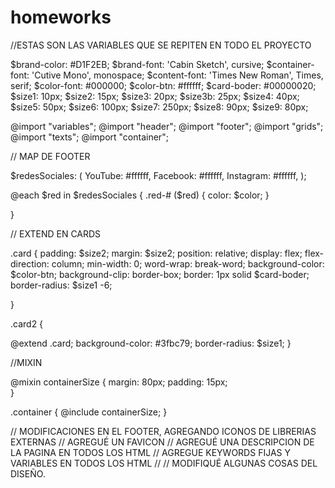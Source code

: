 # homeworks

//ESTAS SON LAS VARIABLES QUE SE REPITEN EN TODO EL PROYECTO

$brand-color: #D1F2EB;
$brand-font: 'Cabin Sketch', cursive;
$container-font: 'Cutive Mono', monospace;
$content-font: 'Times New Roman', Times, serif;
$color-font: #000000;
$color-btn: #ffffff;
$card-boder: #00000020;
$size1: 10px;
$size2: 15px;
$size3: 20px;
$size3b: 25px;
$size4: 40px;
$size5: 50px;
$size6: 100px;
$size7: 250px;
$size8: 90px;
$size9: 80px;


@import "variables";
@import "header";
@import "footer";
@import "grids";
@import "texts";
@import "container";

// MAP DE FOOTER

$redesSociales: (
    YouTube: #ffffff,
    Facebook: #ffffff,
    Instagram: #ffffff,
);

@each $red in $redesSociales {
    .red-# ($red) {
        color: $color;
    }

}

// EXTEND EN CARDS

.card {
    padding: $size2;
    margin: $size2;
    position: relative;
    display: flex;
    flex-direction: column;
    min-width: 0;
    word-wrap: break-word;
    background-color: $color-btn;
    background-clip: border-box;
    border: 1px solid $card-boder;
    border-radius: $size1 -6;

}

.card2 {

@extend .card; 
    background-color: #3fbc79;
    border-radius: $size1;
}


//MIXIN 

@mixin containerSize {
    margin: 80px;
    padding: 15px;    
}

.container {
  @include containerSize; 
}


// MODIFICACIONES EN EL FOOTER, AGREGANDO ICONOS DE LIBRERIAS EXTERNAS //
AGREGUÉ UN FAVICON //
AGREGUÉ UNA DESCRIPCION DE LA PAGINA EN TODOS LOS HTML // 
AGREGUE KEYWORDS FIJAS Y VARIABLES EN TODOS LOS HTML // 
// MODIFIQUÉ ALGUNAS COSAS DEL DISEÑO. 
